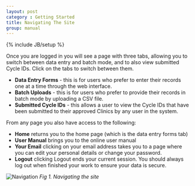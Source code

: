 ```yaml
---
layout: post
category : Getting Started
title: Navigating The Site
group: manual
---
```

{% include JB/setup %}

Once you are logged in you will see a page with three tabs, allowing you to switch between data entry and batch mode, and to also view submitted Cycle IDs. Click on the tabs to switch between them.
* **Data Entry Forms** - this is for users who prefer to enter their records one at a time through the web interface.
* **Batch Uploads** - this is for users who prefer to provide their records in batch mode by uploading a CSV file.
* **Submitted Cycle IDs** - this allows a user to view the Cycle IDs that have been submitted to their approved Clinics by any user in the system.

From any page you also have access to the following:
* **Home** returns you to the home page (which is the data entry forms tab)
* **User Manual** brings you to the online user manual
* **Your Email** clicking on your email address takes you to a page where you can edit your personal details or change your password.
* **Logout** clicking Logout ends your current session. You should always log out when finished your work to ensure your data is secure.

![Navigation](/user_manual/assets/images/general/nav.png)
*Fig 1. Navigating the site*
